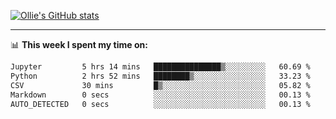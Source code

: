 <!--
**icedpanda/icedpanda** is a ✨ _special_ ✨ repository because its `README.md` (this file) appears on your GitHub profile.

Here are some ideas to get you started:

- 🔭 I’m currently working on ...
- 🌱 I’m currently learning ...
- 👯 I’m looking to collaborate on ...
- 🤔 I’m looking for help with ...
- 💬 Ask me about ...
- 📫 How to reach me: ...
- 😄 Pronouns: ...
- ⚡ Fun fact: ...
-->
[![Ollie's GitHub stats](https://github-readme-stats-icedpanda.vercel.app/api?username=icedpanda&count_private=true&show_icons=true)](https://github.com/icedpanda)

---
📊 **This week I spent my time on:**
<!--START_SECTION:waka-->

```txt
Jupyter         5 hrs 14 mins   ███████████████▒░░░░░░░░░   60.69 %
Python          2 hrs 52 mins   ████████▒░░░░░░░░░░░░░░░░   33.23 %
CSV             30 mins         █▒░░░░░░░░░░░░░░░░░░░░░░░   05.82 %
Markdown        0 secs          ░░░░░░░░░░░░░░░░░░░░░░░░░   00.13 %
AUTO_DETECTED   0 secs          ░░░░░░░░░░░░░░░░░░░░░░░░░   00.13 %
```

<!--END_SECTION:waka-->
